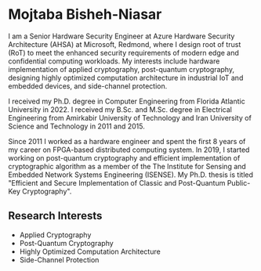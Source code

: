 
# Mojtaba Bisheh-Niasar

I am a Senior Hardware Security Engineer at Azure Hardware Security Architecture (AHSA) at Microsoft, Redmond, where I design root of trust (RoT) to meet the enhanced security requirements of modern edge and confidential computing workloads. My interests include hardware implementation of applied cryptography, post-quantum cryptography, designing highly optimized computation architecture in industrial IoT and embedded devices, and side-channel protection. 

I received my Ph.D. degree in Computer Engineering from Florida Atlantic University in 2022. I received my B.Sc. and M.Sc. degree in Electrical Engineering from Amirkabir University of Technology and Iran University of Science and Technology in 2011 and 2015.

Since 2011 I worked as a hardware engineer and spent the first 8 years of my career on FPGA-based distributed computing system. In 2019, I started working on post-quantum cryptography and efficient implementation of cryptographic algorithm as a member of the The Institute for Sensing and Embedded Network Systems Engineering (ISENSE). My Ph.D. thesis is titled "Efficient and Secure Implementation of Classic and Post-Quantum Public-Key Cryptography".

Research Interests
------------------
* Applied Cryptography
* Post-Quantum Cryptography
* Highly Optimized Computation Architecture
* Side-Channel Protection




